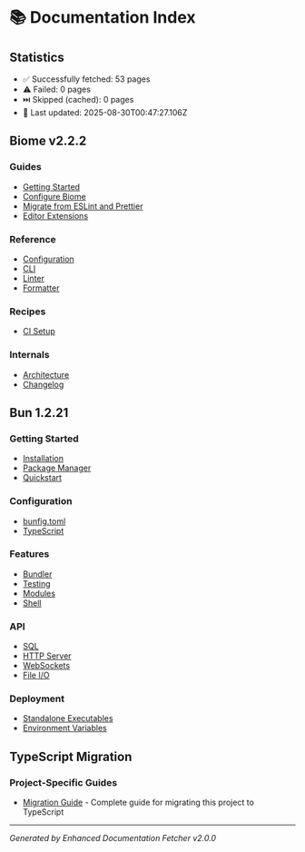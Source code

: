 # 📚 Documentation Index

## Statistics
- ✅ Successfully fetched: 53 pages
- ⚠️  Failed: 0 pages  
- ⏭️  Skipped (cached): 0 pages
- 📅 Last updated: 2025-08-30T00:47:27.106Z

## Biome v2.2.2

### Guides
- [Getting Started](biome/guides/getting-started.md)
- [Configure Biome](biome/guides/configure-biome.md)
- [Migrate from ESLint and Prettier](biome/guides/migrate-eslint-prettier.md)
- [Editor Extensions](biome/guides/editor-extensions.md)

### Reference
- [Configuration](biome/reference/configuration.md)
- [CLI](biome/reference/cli.md)
- [Linter](biome/reference/linter.md)
- [Formatter](biome/reference/formatter.md)

### Recipes
- [CI Setup](biome/recipes/ci-setup.md)

### Internals
- [Architecture](biome/internals/architecture.md)
- [Changelog](biome/internals/changelog.md)

## Bun 1.2.21

### Getting Started
- [Installation](bun/getting-started/installation.md)
- [Package Manager](bun/getting-started/package-manager.md)
- [Quickstart](bun/getting-started/quickstart.md)

### Configuration
- [bunfig.toml](bun/configuration/bunfig.md)
- [TypeScript](bun/configuration/typescript.md)

### Features
- [Bundler](bun/features/bundler.md)
- [Testing](bun/features/testing.md)
- [Modules](bun/features/modules.md)
- [Shell](bun/features/shell.md)

### API
- [SQL](bun/api/sql.md)
- [HTTP Server](bun/api/http-server.md)
- [WebSockets](bun/api/websockets.md)
- [File I/O](bun/api/file-io.md)

### Deployment
- [Standalone Executables](bun/deployment/standalone-executables.md)
- [Environment Variables](bun/deployment/environment-variables.md)

## TypeScript Migration

### Project-Specific Guides
- [Migration Guide](typescript-migration/migration-guide.md) - Complete guide for migrating this project to TypeScript

---

*Generated by Enhanced Documentation Fetcher v2.0.0*
